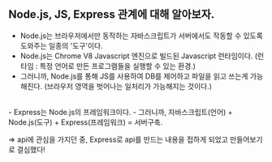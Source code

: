 ## Node.js, JS, Express 관계에 대해 알아보자.

- Node.js는 브라우저에서만 동작하는 자바스크립트가 서버에서도 작동할 수 있도록 도와주는 일종의 '도구'이다.
- Node.js는 Chrome V8 Javascript 엔진으로 빌드된 Javascript 런타임이다. (런타임 : 특정 언어로 만든 프로그램들을 실행할 수 있는 환경.)
- 그러니까, Node.js를 통해 JS를 사용하여 DB를 제어하고 파일을 읽고 쓰는게 가능해진다. (브라우저 영역을 벗어나는 일처리가 가능해지는 것이다.)
<br/>
- Express는 Node.js의 프레임워크이다.
- 그러니까, 자바스크립트(언어) + Node.js(도구) + Express(프레임워크) = 서버구축.


=> api에 관심을 가지던 중, Express로 api를 만드는 내용을 접하게 되었고 만들어보기로 결심했다!

